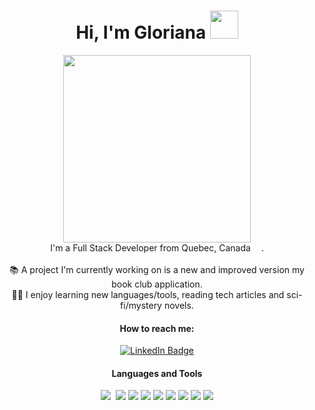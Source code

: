 
<div id="header" align="center">
  <h1>
  Hi, I'm Gloriana <img src="https://media.giphy.com/media/WUlplcMpOCEmTGBtBW/giphy.gif" width="45">
</h1>
  <img src="https://media.giphy.com/media/hpXdHPfFI5wTABdDx9/giphy.gif" width="300"/>
  <div id="badges">
</div>
  <div  align="center"><span>I'm a Full Stack Developer from Quebec, Canada <img src="https://cdn-icons-png.flaticon.com/512/197/197430.png" width="13px"></span>.
</div>
  <br>
  <div>
  <div>📚 A project I'm currently working on is a new and improved version my book club application.</div>
  <div>👩‍💻 I enjoy learning new languages/tools, reading tech articles and sci-fi/mystery novels.</div>
<!--   <div>🌱 I'm learning TypeScript and SQL, with more to come down the line.</div> -->
    </div>
  <h4>How to reach me:</h4>
  <a href="https://www.linkedin.com/in/glorianafok/" target="_blank">
    <img src="https://img.shields.io/badge/LinkedIn-blue?style=for-the-badge&logo=linkedin&logoColor=white" alt="LinkedIn Badge"/>
  </a>
  <div><h4>Languages and Tools</h4>
<img src="https://img.shields.io/badge/-javascript-F7DF1E?&style=for-the-badge&logo=javascript&logoColor=black" />
<img scr="https://img.shields.io/badge/Next-black?style=for-the-badge&logo=next.js&logoColor=white" />
<img src="https://img.shields.io/badge/HTML5-E34F26?style=for-the-badge&logo=html5&logoColor=white" />
<img src="https://img.shields.io/badge/-css3-1572B6?&style=for-the-badge&logo=css3&logoColor=white" />
<img src="https://img.shields.io/badge/-mongoDB-589636?&style=for-the-badge&logo=mongoDB&logoColor=white" />
<img src="https://img.shields.io/badge/-express-black?&style=for-the-badge&logo=express&logoColor=61DAFB" />
<img src="https://img.shields.io/badge/-ReactJS-grey?&style=for-the-badge&logo=react&logoColor=61DAFB" />
<img src="https://img.shields.io/badge/-nodejs-3C873A?&style=for-the-badge&logo=node&logoColor=white" />
<img src="https://img.shields.io/badge/-Postman-EF5B25?&style=for-the-badge&logo=postman&logoColor=white" />
<img src="https://img.shields.io/badge/-storybook-FF4785?&style=for-the-badge&logo=storybook&logoColor=white" />
  </div>
<div>
